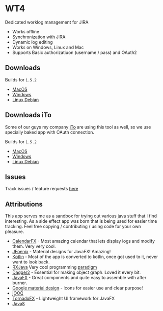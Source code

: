 # WT4

Dedicated worklog management for JIRA

* Works offline
* Synchronization with JIRA
* Dynamic log editing
* Works on Windows, Linux and Mac
* Supports Basic authorizatiuon (username / pass) and OAuth2

## Downloads

Builds for `1.5.2`

* [MacOS](http://738649.s.dedikuoti.lt/public/wt4/WT4-1.5.2.dmg)
* [Windows](http://738649.s.dedikuoti.lt/public/wt4/WT4-1.5.2.exe)
* [Linux Debian](http://738649.s.dedikuoti.lt/public/wt4/wt4-1.5.2.deb)
  
## Downloads iTo
Some of our guys my company [iTo](https://www.ito.lt/) are using this tool as well, so we use specially baked app with OAuth connection. 

Builds for `1.5.2`

- [MacOS](http://738649.s.dedikuoti.lt/public/wt4/ito/WT4-1.5.2.dmg)
- [Windows](http://738649.s.dedikuoti.lt/public/wt4/ito/WT4-1.5.2.exe)
- [Linux Debian](http://738649.s.dedikuoti.lt/public/wt4/ito/wt4-1.5.2.deb)
 
## Issues

Track issues / feature requests [here](https://github.com/marius-m/wt4/issues)

## Attributions

This app serves me as a sandbox for trying out various java stuff that I find interesting. As a side effect app was born that is being used for easier time tracking. 
Feel free copying / contributing / using code for your own pleasure. 

* [CalendarFX](https://github.com/dlemmermann/CalendarFX) - Most amazing calendar that lets display logs and modify them. Very very cool.  
* [JFoenix](http://www.jfoenix.com/) - Material designs for JavaFX! Amazing!
* [Kotlin](https://kotlinlang.org/) - Most of the app is converted to kotlin, once got used to it, never want to look back. 
* [RXJava](https://github.com/ReactiveX/RxJava) Very cool programming [paradigm](http://reactivex.io/)
* [Dagger2](https://github.com/google/dagger) - Essential for making object graph. Loved it every bit.
* [JavaFX](http://docs.oracle.com/javase/8/javase-clienttechnologies.htm) - Great components and quite easy to assemble with after burner.
* [Google material design](https://design.google.com/icons/) - Icons for easier use and clear purpose!
* [jOOQ](https://www.jooq.org/)
* [TornadoFX]() - Lightweight UI framework for JavaFX
* [Java8](http://www.oracle.com/technetwork/java/javase/overview/java8-2100321.html)

